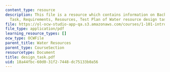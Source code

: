 ```yaml
---
content_type: resource
description: This file is a resource which contains information on Background, Design
  Task, Requirements, Resources, Test Plan of Water resource design task.
file: https://ol-ocw-studio-app-qa.s3.amazonaws.com/courses/1-101-introduction-to-civil-and-environmental-engineering-design-i-fall-2006/18a44fbc60d031f27448dc75133b0a56_design_task.pdf
file_type: application/pdf
learning_resource_types: []
ocw_type: OCWFile
parent_title: Water Resources
parent_type: CourseSection
resourcetype: Document
title: design_task.pdf
uid: 18a44fbc-60d0-31f2-7448-dc75133b0a56
---
```

